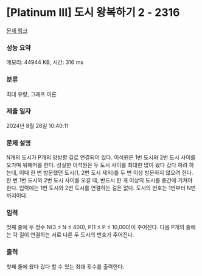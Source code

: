 # [Platinum III] 도시 왕복하기 2 - 2316 

[문제 링크](https://www.acmicpc.net/problem/2316) 

### 성능 요약

메모리: 44944 KB, 시간: 316 ms

### 분류

최대 유량, 그래프 이론

### 제출 일자

2024년 8월 28일 10:40:11

### 문제 설명

<p>N개의 도시가 P개의 양방향 길로 연결되어 있다. 이석원은 1번 도시와 2번 도시 사이를 오가며 워해머를 한다. 성실한 이석원은 두 도시 사이를 최대한 많이 왔다 갔다 하려 하는데, 이때 한 번 방문했던 도시(1, 2번 도시 제외)를 두 번 이상 방문하지 않으려 한다. 한 번 1번 도시와 2번 도시 사이를 오갈 때, 반드시 한 개 이상의 도시를 중간에 거쳐야 한다. 입력에는 1번 도시와 2번 도시를 연결하는 길은 없다. 도시의 번호는 1번부터 N번까지이다.</p>

### 입력 

 <p>첫째 줄에 두 정수 N(3 ≤ N ≤ 400), P(1 ≤ P ≤ 10,000)이 주어진다. 다음 P개의 줄에는 각 길이 연결하는 서로 다른 두 도시의 번호가 주어진다.</p>

### 출력 

 <p>첫째 줄에 왔다 갔다 할 수 있는 최대 횟수를 출력한다.</p>

